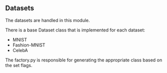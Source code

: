 ## Datasets

The datasets are handled in this module.

There is a base Dataset class that is implemented for each dataset:
- MNIST
- Fashion-MNIST
- CelebA

The factory.py is responsible for generating the appropriate class based
on the set flags.